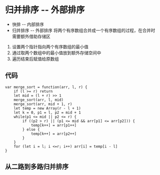 # 归并排序 -- 外部排序
* 快排 -- 内部排序
* 归并排序 -- 外部排序
将两个有序数组合并成一个有序数组的过程，在合并时需要额外借助存储区

1. 设置两个指针指向两个有序数组的最小值
2. 通过取两个数组中的最小值放到额外存储空间中
3. 遍历结束后赋值给原数组

## 代码
```
var merge_sort = function(arr, l, r) {
    if (l >= r) return
    let mid = (l + r) >> 1
    merge_sort(arr, l, mid)
    merge_sort(arr, mid + 1, r)
    let temp = new Array(r - l + 1)
    let k = 0, p1 = l, p2 = mid + 1
    while(p1 <= mid || p2 <= r) {
        if ((p2 > r) || (p1 <= mid && arr[p1] <= arr[p2])) {
            temp[k++] = arr[p1++]
        } else {
            temp[k++] = arr[p2++]
        }
    }
    for (let i = l; i <=r; i++) arr[i] = temp[i - l]
}
```

## 从二路到多路归并排序
